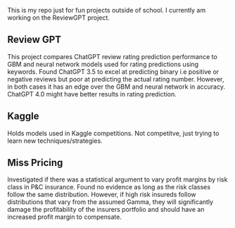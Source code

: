 This is my repo just for fun projects outside of school. I currently am working on the ReviewGPT project.

## Review GPT
This project compares ChatGPT review rating prediction performance to GBM and neural network models used for rating predictions using keywords. Found ChatGPT 3.5 to excel at predicting binary i.e positive or negative reviews but poor at predicting
the actual rating number. However, in both cases it has an edge over the GBM and neural network in accuracy. ChatGPT 4.0 might have better results in rating prediction.

## Kaggle
Holds models used in Kaggle competitions. Not competitve, just trying to learn new techniques/strategies.

## Miss Pricing
Investigated if there was a statistical argument to vary profit margins by risk class in P&C insurance. Found no evidence as long as the risk classes follow the same distribution. However, if high risk insureds
follow distributions that vary from the assumed Gamma, they will significantly damage the profitability of the insurers portfolio and should have an increased profit margin to compensate.

